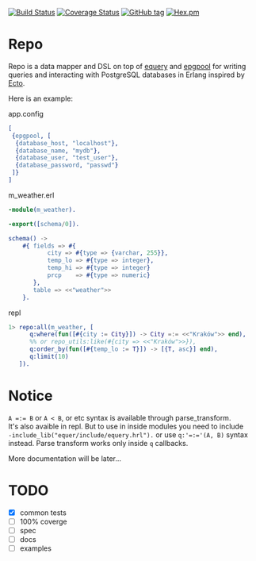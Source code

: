 [![Build Status](https://travis-ci.org/egobrain/repo.png?branch=master)](https://travis-ci.org/egobrain/repo.png?branch=master)
[![Coverage Status](https://coveralls.io/repos/github/egobrain/repo/badge.svg?branch=master)](https://coveralls.io/github/egobrain/repo?branch=master)
[![GitHub tag](https://img.shields.io/github/tag/egobrain/repo.svg)](https://github.com/egobrain/repo)
[![Hex.pm](https://img.shields.io/hexpm/v/repo.svg)](https://hex.pm/packages/repo)       

Repo
=====

Repo is a data mapper and DSL on top of [equery](https://github.com/egobrain/equery) 
and [epgpool](https://github.com/egobrain/epgpool) for writing queries and interacting with PostgreSQL databases in Erlang 
inspired by [Ecto](https://github.com/elixir-lang/ecto).

Here is an example:

app.config

```erlang
[
 {epgpool, [
  {database_host, "localhost"},
  {database_name, "mydb"},
  {database_user, "test_user"},
  {database_password, "passwd"}
 ]}
]
```

m_weather.erl

```erlang
-module(m_weather).

-export([schema/0]).

schema() ->
    #{ fields => #{
           city => #{type => {varchar, 255}},
           temp_lo => #{type => integer},
           temp_hi => #{type => integer}
           prcp    => #{type => numeric}
       },
       table => <<"weather">>
    }.
```

repl

```erlang
1> repo:all(m_weather, [
      q:where(fun([#{city := City}]) -> City =:= <<"Kraków">> end),
      %% or repo_utils:like(#{city => <<"Kraków">>}),
      q:order_by(fun([#{temp_lo := T}]) -> [{T, asc}] end),
      q:limit(10)
   ]).
```

Notice
===

```A =:= B``` or ```A < B```, or etc syntax is available through parse_transform.  
It's also avaible in repl. But to use in inside modules you need to include  
```-include_lib("equer/include/equery.hrl").``` or use ```q:'=:='(A, B)``` syntax instead.
Parse transform works only inside ```q``` callbacks.

More documentation will be later...

TODO
===

- [x] common tests
- [ ] 100% coverge
- [ ] spec
- [ ] docs
- [ ] examples
